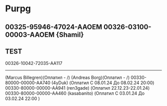 # Purpg
00325-95946-47024-AAOEM
00326-03100-00003-AAOEM {Shamil}
-------
TEST
-------

00326-10042-72035-AA117



-------
 (Marcus Billegren)(Оплатил - /)
 (Andreas Borg)(Оплатил - /)
00330-80000-00000-AA740 (4yDuk) (Оплатил C 08.01.24 До 08.02.24  20:00)
00330-80000-00000-AA941 (ren3gade) (Оплатил 22.12.23-22.01.24)
00330-80000-00000-AA460 (kasabanito) (Оплатил C 03.01.24 До 03.02.24  22:00 )


